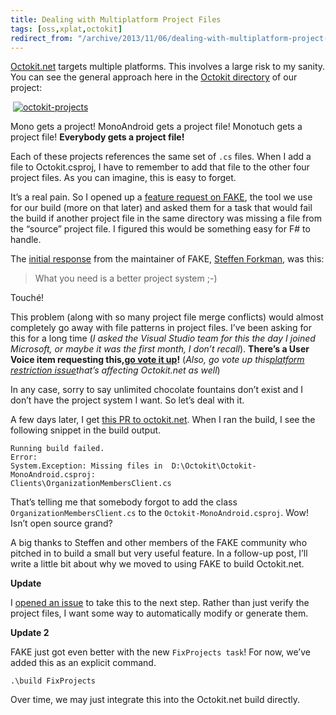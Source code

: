```yaml
---
title: Dealing with Multiplatform Project Files
tags: [oss,xplat,octokit]
redirect_from: "/archive/2013/11/06/dealing-with-multiplatform-project-files.aspx/"
---
```


[Octokit.net](https://github.com/octokit/octokit.net "Octokit.net on GitHub")
targets multiple platforms. This involves a large risk to my sanity. You
can see the general approach here in the [Octokit
directory](https://github.com/octokit/octokit.net/tree/master/Octokit "Octokit.net Octokit directory.")
of our project:

 [![octokit-projects](https://haacked.com/images/haacked_com/WindowsLiveWriter/d78f9a3929bc_93D7/octokit-projects_thumb.png "octokit-projects")](https://haacked.com/images/haacked_com/WindowsLiveWriter/d78f9a3929bc_93D7/octokit-projects_2.png)

Mono gets a project! MonoAndroid gets a project file! Monotuch gets a
project file! **Everybody gets a project file!**

Each of these projects references the same set of `.cs` files. When I
add a file to Octokit.csproj, I have to remember to add that file to the
other four project files. As you can imagine, this is easy to forget.

It’s a real pain. So I opened up a [feature request on
FAKE](https://github.com/fsharp/FAKE/issues/216 "Multi-project file verification"),
the tool we use for our build (more on that later) and asked them for a
task that would fail the build if another project file in the same
directory was missing a file from the “source” project file. I figured
this would be something easy for F\# to handle.

The [initial
response](https://github.com/fsharp/FAKE/issues/216#issuecomment-27754167)
from the maintainer of FAKE, [Steffen
Forkman](http://www.navision-blog.de/blog/ "Steffen's blog"), was this:

> What you need is a better project system ;-)

Touché!

This problem (along with so many project file merge conflicts) would
almost completely go away with file patterns in project files. I’ve been
asking for this for a long time (*I asked the Visual Studio team for
this the day I joined Microsoft, or maybe it was the first month, I
don’t recall*). **There’s a User Voice item requesting this,**[**go vote
it
up**](http://visualstudio.uservoice.com/forums/121579-visual-studio/suggestions/4512873-vs-ide-should-support-file-patterns-in-project-fil "Support file patterns")**!**
(*Also, go vote up this*[*platform restriction
issue*](http://visualstudio.uservoice.com/forums/121579-visual-studio/suggestions/4494577-remove-the-platform-restriction-on-microsoft-nuget)*that’s
affecting Octokit.net as well*)

In any case, sorry to say unlimited chocolate fountains don’t exist and
I don’t have the project system I want. So let’s deal with it.

A few days later, I get [this PR to
octokit.net](https://github.com/octokit/octokit.net/pull/192). When I
ran the build, I see the following snippet in the build output.

    Running build failed.
    Error:
    System.Exception: Missing files in  D:\Octokit\Octokit-MonoAndroid.csproj:
    Clients\OrganizationMembersClient.cs

That’s telling me that somebody forgot to add the class
`OrganizationMembersClient.cs` to the `Octokit-MonoAndroid.csproj`. Wow!
Isn’t open source grand?

A big thanks to Steffen and other members of the FAKE community who
pitched in to build a small but very useful feature. In a follow-up
post, I’ll write a little bit about why we moved to using FAKE to build
Octokit.net.

**Update**

I [opened an
issue](https://github.com/octokit/octokit.net/issues/197 "Issue to generate platform project files")
to take this to the next step. Rather than just verify the project
files, I want some way to automatically modify or generate them.

**Update 2**

FAKE just got even better with the new `FixProjects task`! For now,
we’ve added this as an explicit command.

    .\build FixProjects

Over time, we may just integrate this into the Octokit.net build
directly.


